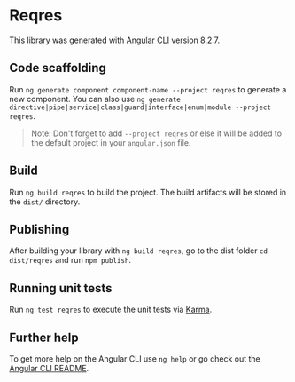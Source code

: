 # Reqres

This library was generated with [Angular CLI](https://github.com/angular/angular-cli) version 8.2.7.

## Code scaffolding

Run `ng generate component component-name --project reqres` to generate a new component. You can also use `ng generate directive|pipe|service|class|guard|interface|enum|module --project reqres`.
> Note: Don't forget to add `--project reqres` or else it will be added to the default project in your `angular.json` file. 

## Build

Run `ng build reqres` to build the project. The build artifacts will be stored in the `dist/` directory.

## Publishing

After building your library with `ng build reqres`, go to the dist folder `cd dist/reqres` and run `npm publish`.

## Running unit tests

Run `ng test reqres` to execute the unit tests via [Karma](https://karma-runner.github.io).

## Further help

To get more help on the Angular CLI use `ng help` or go check out the [Angular CLI README](https://github.com/angular/angular-cli/blob/master/README.md).
